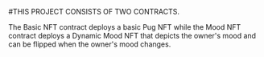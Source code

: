 #THIS PROJECT CONSISTS OF TWO CONTRACTS.


The Basic NFT contract deploys a basic Pug NFT while the Mood NFT contract deploys a Dynamic Mood NFT that depicts the owner's mood and can be flipped when the owner's mood changes.
